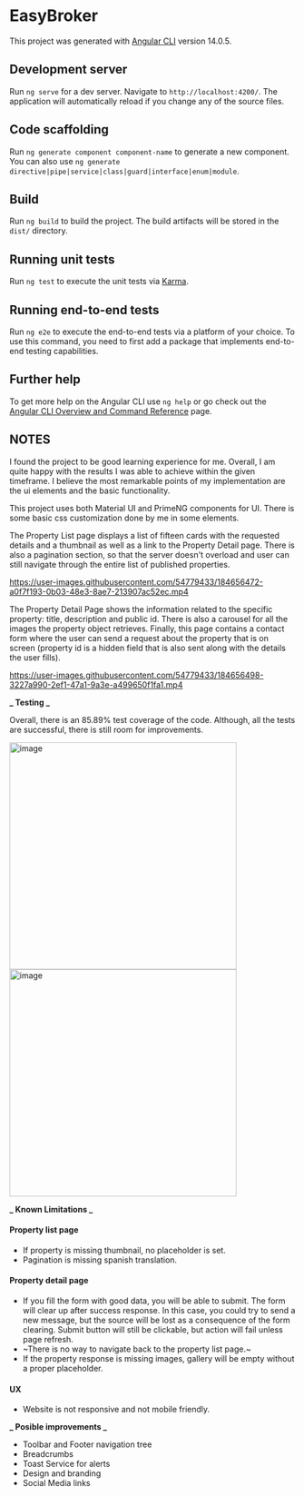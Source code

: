 # EasyBroker

This project was generated with [Angular CLI](https://github.com/angular/angular-cli) version 14.0.5.

## Development server

Run `ng serve` for a dev server. Navigate to `http://localhost:4200/`. The application will automatically reload if you change any of the source files.

## Code scaffolding

Run `ng generate component component-name` to generate a new component. You can also use `ng generate directive|pipe|service|class|guard|interface|enum|module`.

## Build

Run `ng build` to build the project. The build artifacts will be stored in the `dist/` directory.

## Running unit tests

Run `ng test` to execute the unit tests via [Karma](https://karma-runner.github.io).

## Running end-to-end tests

Run `ng e2e` to execute the end-to-end tests via a platform of your choice. To use this command, you need to first add a package that implements end-to-end testing capabilities.

## Further help

To get more help on the Angular CLI use `ng help` or go check out the [Angular CLI Overview and Command Reference](https://angular.io/cli) page.

## NOTES

I found the project to be good learning experience for me. Overall, I am quite happy with the results I was able to achieve within the given timeframe. I believe the most remarkable points of my implementation are the ui elements and the basic functionality.

This project uses both Material UI and PrimeNG components for UI. There is some basic css customization done by me in some elements.

The Property List page displays a list of fifteen cards with the requested details and a thumbnail as well as a link to the Property Detail page. There is also a pagination section, so that the server doesn't overload and user can still navigate through the entire list of published properties.

https://user-images.githubusercontent.com/54779433/184656472-a0f7f193-0b03-48e3-8ae7-213907ac52ec.mp4

The Property Detail Page shows the information related to the specific property: title, description and public id. There is also a carousel for all the images the property object retrieves. Finally, this page contains a contact form where the user can send a request about the property that is on screen (property id is a hidden field that is also sent along with the details the user fills).

https://user-images.githubusercontent.com/54779433/184656498-3227a990-2ef1-47a1-9a3e-a499650f1fa1.mp4

**_ Testing _**

Overall, there is an 85.89% test coverage of the code. Although, all the tests are successful, there is still room for improvements.

<img width="400" alt="image" src="https://user-images.githubusercontent.com/54779433/184657048-91d60df3-00ed-4bf6-93b6-a742e0db3056.png"> <img width="400" alt="image" src="https://user-images.githubusercontent.com/54779433/184657282-6a07d93c-d4af-4ae2-877e-227dc229b4de.png">

**_ Known Limitations _**

#### Property list page

- If property is missing thumbnail, no placeholder is set.
- Pagination is missing spanish translation.

#### Property detail page

- If you fill the form with good data, you will be able to submit. The form will clear up after success response. In this case, you could try to send a new message, but the source will be lost as a consequence of the form clearing. Submit button will still be clickable, but action will fail unless page refresh.
- ~There is no way to navigate back to the property list page.~
- If the property response is missing images, gallery will be empty without a proper placeholder.

#### UX

- Website is not responsive and not mobile friendly.

**_ Posible improvements _**

- Toolbar and Footer navigation tree
- Breadcrumbs
- Toast Service for alerts
- Design and branding
- Social Media links
